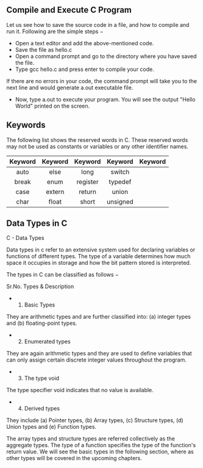 ## Compile and Execute C Program
Let us see how to save the source code in a file, and how to compile and run it. 
Following are the simple steps −

- Open a text editor and add the above-mentioned code.
- Save the file as hello.c
- Open a command prompt and go to the directory where you have saved the file.
- Type gcc hello.c and press enter to compile your code.

If there are no errors in your code, the command prompt will take you to the next line and would generate a.out executable file.

- Now, type a.out to execute your program.
You will see the output "Hello World" printed on the screen.


## Keywords

The following list shows the reserved words in C. These reserved words may not be used as constants or variables or any other identifier names.


|  Keyword  |  Keyword  |  Keyword  |  Keyword  |  Keyword |
|:---------:|:---------:|:---------:|:---------:|:--------:|
|    auto   |    else   |    long   |  switch   |	   |
|   break   |    enum   | register  |  typedef  |	   |
|    case   |   extern  |  return   |   union   |	   |
|    char   |   float   |   short   | unsigned  |	   |


## Data Types in C
C - Data Types

Data types in c refer to an extensive system used for declaring variables or functions of different types. The type of a variable determines how much space it occupies in storage and how the bit pattern stored is interpreted.

The types in C can be classified as follows −

Sr.No.	Types & Description	
- 1. Basic Types

They are arithmetic types and are further classified into: (a) integer types and (b) floating-point types.

	
- 2. Enumerated types

They are again arithmetic types and they are used to define variables that can only assign certain discrete integer values throughout the program.
	
- 3. The type void

The type specifier void indicates that no value is available.
	
- 4. Derived types

They include (a) Pointer types, (b) Array types, (c) Structure types, (d) Union types and (e) Function types.

The array types and structure types are referred collectively as the aggregate types. The type of a function specifies the type of the function's return value. We will see the basic types in the following section, where as other types will be covered in the upcoming chapters.

